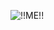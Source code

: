 ![!!ME!!](https://user-images.githubusercontent.com/74371634/99072825-c6013c00-25da-11eb-870e-2a5467653593.gif)
